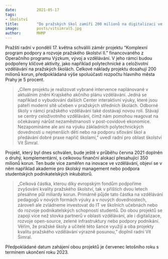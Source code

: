 ```yaml
---
date:         2021-05-17
tags:         
- Školství
title:        "Do pražských škol zamíří 200 milionů na digitalizaci ve vzdělávání a na rozvoj polytechniky"
image: 	      posts/vitsimral5.jpg
author:       MHMP
---
```


Pražští radní v pondělí 17. května schválili záměr projektu “Komplexní program podpory a rozvoje pražského školství II.” financovaného z Operačního programu Výzkum, vývoj a vzdělávání. V jeho rámci budou podpořeny klíčové aktivity, jako například polytechnické a celoživotní vzdělávání na pražských školách. Celkové náklady projektu dosahují 200 milionů korun, předpokládaná výše spoluúčasti rozpočtu hlavního města Prahy je 5 procent.

> „Cílem projektu je realizovat vybrané intervence naplánované v aktuálním znění Krajského akčního plánu vzdělávání. Jedná se například o vybudování dalších Center interaktivní výuky, které jsou páteří moderní sítě učeben v pražských středních školách. Odborné školy v rámci pražského vzdělávání také dostávají novou roli. Stávají se centry celoživotního vzdělávání, čímž nám pomohou reagovat na očekávaný nárůst nezaměstnanosti v post-covidové ekonomice. Nezapomínáme ale ani na výuku základních polytechnických dovedností u nejmenších dětí nebo na podporu síťování škol a předávání dobré praxe napříč školami,” uvedl radní pro oblast školství Vít Šimral.

Projekt, který byl dnes schválen, bude ještě v průběhu června 2021 doplněn o druhý, komplementární, s celkovou finanční alokací přesahující 350 milionů korun. Ten bude více zaměřen na inovace ve vzdělávání, objeví se v něm například akademie pro školský management nebo podpora studentských podnikatelských inkubátorů.

> „Celková částka, kterou díky evropským fondům podpoříme zvyšování kvality pražského školství, tak v příštích dvou letech přesáhne půl miliardy korun. Primárně půjde tato částka na vzdělávání pedagogů v nových formách výuky a v nových dovednostech, zároveň ale zvládneme investovat do IT ve školních učebnách nebo do rozvoje podnikatelských schopností studentů. Do obou projektů se zapojí více než stovka partnerů v oblasti vzdělávání, ale i digitalizace, rozvoje open-source, zelené infrastruktury nebo podpory podnikání. Věřím, že pražské školy a učitelé této šance využijí a oba projekty kvalitu pražského vzdělávání výrazně posunou,” doplnil radní Vít Šimral.

Předpokládané datum zahájení obou projektů je červenec letošního roku s termínem ukončení roku 2023.


